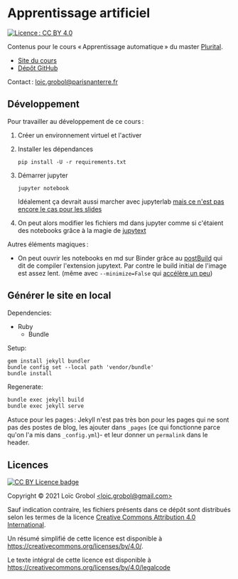 [comment]: <> "LTeX: language=fr"
<!-- markdownlint-disable MD003 MD025 MD033 -->

Apprentissage artificiel
========================

[![Licence : CC BY 4.0](https://licensebuttons.net/l/by/4.0/80x15.png)](https://creativecommons.org/licenses/by/4.0/)

Contenus pour le cours « Apprentissage automatique » du master [Plurital](http://plurital.org).


- [Site du cours](https://loicgrobol.github.io/apprentissage-artificiel/)
- [Dépôt GitHub](https://github.com/LoicGrobol/apprentissage-artificiel)

Contact : [<loic.grobol@parisnanterre.fr>](mailto:loic.grobol@parisnanterre.fr)

## Développement

Pour travailler au développement de ce cours :

1. Créer un environnement virtuel et l'activer
2. Installer les dépendances

   ```console
   pip install -U -r requirements.txt
   ```
3. Démarrer jupyter

   ```console
   jupyter notebook
   ```

   Idéalement ça devrait aussi marcher avec jupyterlab [mais ce n'est pas encore le cas pour les slides](https://github.com/damianavila/RISE/pull/381)
4. On peut alors modifier les fichiers md dans jupyter comme si c'étaient des notebooks grâce à la magie de [jupytext](https://github.com/mwouts/jupytext)

Autres éléments magiques :

- On peut ouvrir les notebooks en md sur Binder grâce au [postBuild](postBuild) qui dit de compiler
  l'extension jupytext. Par contre le build initial de l'image est assez lent. (même avec
  `--minimize=False` qui [accélère un
  peu](https://github.com/jupyterlab/jupyterlab/issues/4824#issuecomment-697188390))

## Générer le site en local

Dependencies:

- Ruby
  - Bundle

Setup:

```console
gem install jekyll bundler
bundle config set --local path 'vendor/bundle'
bundle install
```

Regenerate:

```bash
bundle exec jekyll build
bundle exec jekyll serve
```

Astuce pour les pages : Jekyll n'est pas très bon pour les pages qui ne sont pas des postes de blog,
les ajouter dans `_pages` (ce qui fonctionne parce qu'on l'a mis dans `_config.yml`)- et leur donner
un `permalink` dans le header.

## Licences

[![CC BY Licence badge](https://i.creativecommons.org/l/by/4.0/88x31.png)](http://creativecommons.org/licenses/by/4.0/)


Copyright © 2021 Loïc Grobol [\<loic.grobol@gmail.com\>](mailto:loic.grobol@gmail.com)

Sauf indication contraire, les fichiers présents dans ce dépôt sont distribués selon les termes de
la licence [Creative Commons Attribution 4.0
International](https://creativecommons.org/licenses/by/4.0/).

Un résumé simplifié de cette licence est disponible à <https://creativecommons.org/licenses/by/4.0/>.

Le texte intégral de cette licence est disponible à
<https://creativecommons.org/licenses/by/4.0/legalcode>
